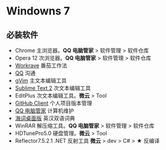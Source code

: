 Windowns 7
==========

必装软件
--------

- Chrome 主浏览器。**QQ 电脑管家** > 软件管理 > 软件仓库
- Opera 12 次浏览器。**QQ 电脑管家** > 软件管理 > 软件仓库
- [Workrave][1] 番茄工作法
- [QQ][2] 沟通
- [gVim][3] 主文本编辑工具
- [Sublime Text 2][4] 次文本编辑工具
- EditPlus 次文本编辑工具。**微云** > Tool
- [GitHub Client][5] 个人项目版本管理
- [QQ 电脑管家][6] 计算机维护
- [海词桌面版][7] 英汉双语词典
- WinRAR 解压缩工具。**QQ 电脑管家** > 软件管理 > 软件仓库
- HDTunePro5.0 硬盘管理。**微云** > Tool
- Reflector7.5.2.1 .NET 反射工具 **微云** > dev > C# > ★ 反编译

[1]: http://www.workrave.org/download/
[2]: http://im.qq.com/download/pc.shtml
[3]: http://www.vim.org/download.php
[4]: http://www.sublimetext.com/2
[5]: https://help.github.com/articles/set-up-git
[6]: http://guanjia.qq.com/
[7]: http://cidian.dict.cn/index.html

